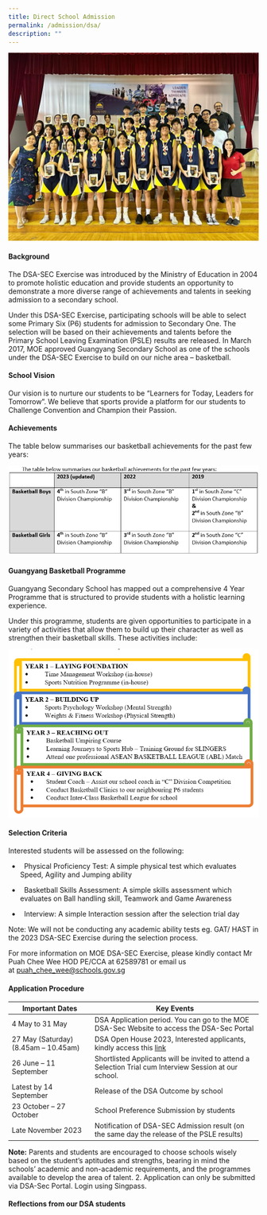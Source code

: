 ```yaml
---
title: Direct School Admission
permalink: /admission/dsa/
description: ""
---
```

![](/images/Student%20Leader/dsa001.jpg)
#### Background

The DSA-SEC Exercise was introduced by the Ministry of Education in 2004 to promote holistic education and provide students an opportunity to demonstrate a more diverse range of achievements and talents in seeking admission to a secondary school.

Under this DSA-SEC Exercise, participating schools will be able to select some Primary Six (P6) students for admission to Secondary One. The selection will be based on their achievements and talents before the Primary School Leaving Examination (PSLE) results are released. In March 2017, MOE approved Guangyang Secondary School as one of the schools under the DSA-SEC Exercise to build on our niche area – basketball.

#### School Vision

Our vision is to nurture our students to be “Learners for Today, Leaders for Tomorrow”. We believe that sports provide a platform for our students to Challenge Convention and Champion their Passion.

#### Achievements

The table below summarises our basketball achievements for the past few years:

![](/images/Student%20Leader/dsa007.png)

#### Guangyang Basketball Programme

Guangyang Secondary School has mapped out a comprehensive 4 Year Programme that is structured to provide students with a holistic learning experience.

Under this programme, students are given opportunities to participate in a variety of activities that allow them to build up their character as well as strengthen their basketball skills. These activities include:

![](/images/Student%20Advocate/DSA-pic.png)

#### Selection Criteria

Interested students will be assessed on the following:

*   &nbsp;&nbsp;Physical Proficiency Test: A simple physical test which evaluates Speed, Agility and Jumping ability

*   &nbsp;&nbsp;Basketball Skills Assessment: A simple skills assessment which evaluates on Ball handling skill, Teamwork and Game Awareness

*   &nbsp;&nbsp;Interview: A simple Interaction session after the selection trial day

Note: We will not be conducting any academic ability tests eg. GAT/ HAST in the 2023      DSA-SEC Exercise during the selection process.

For more information on MOE DSA-SEC Exercise, please kindly contact Mr Puah Chee Wee HOD PE/CCA at 62589781 or email us at&nbsp;[puah\_chee\_wee@schools.gov.sg](mailto:puah_chee_wee@schools.gov.sg)

#### Application Procedure
| Important Dates | Key Events | 
| -------- | -------- | 
| 4 May to 31 May     |  DSA Application period. You can go to the MOE DSA-Sec Website to access the DSA-Sec Portal    |
27 May (Saturday)(8.45am – 10.45am) | DSA Open House 2023, Interested applicants, kindly access this [link](https://go.gov.sg/gyssdsa2023)
26 June – 11 September  | Shortlisted Applicants will be invited to attend a Selection Trial cum Interview Session at our school.
Latest by 14 September |Release of the DSA Outcome by school
23 October – 27 October  |School Preference Submission by students
Late November 2023|Notification of DSA-SEC Admission result (on the same day the release of the PSLE results)


**Note:** 
Parents and students are encouraged to choose schools wisely based on the student’s aptitudes and strengths, bearing in mind the schools’ academic and non-academic requirements, and the programmes available to develop the area of talent.
2.  Application can only be submitted via DSA-Sec Portal. Login using Singpass. 

 
####  Reflections from our DSA students
